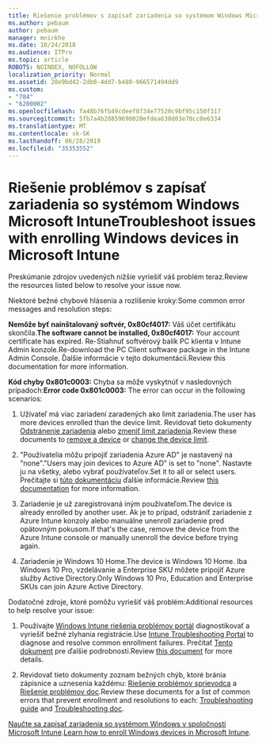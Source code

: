 ```yaml
---
title: Riešenie problémov s zapísať zariadenia so systémom Windows Microsoft Intune
ms.author: pebaum
author: pebaum
manager: mnirkhe
ms.date: 10/24/2018
ms.audience: ITPro
ms.topic: article
ROBOTS: NOINDEX, NOFOLLOW
localization_priority: Normal
ms.assetid: 20e9bd42-2db0-4dd7-b480-966571494dd9
ms.custom:
- "784"
- "6200002"
ms.openlocfilehash: fa48b76fb49cdeef0734e77520c9bf95c150f317
ms.sourcegitcommit: 5fb7a4b28859690020efdea630d03e70cc0e6334
ms.translationtype: MT
ms.contentlocale: sk-SK
ms.lasthandoff: 06/28/2019
ms.locfileid: "35353552"
---
```

# <a name="troubleshoot-issues-with-enrolling-windows-devices-in-microsoft-intune"></a><span data-ttu-id="fe120-102">Riešenie problémov s zapísať zariadenia so systémom Windows Microsoft Intune</span><span class="sxs-lookup"><span data-stu-id="fe120-102">Troubleshoot issues with enrolling Windows devices in Microsoft Intune</span></span>

<span data-ttu-id="fe120-103">Preskúmanie zdrojov uvedených nižšie vyriešiť váš problém teraz.</span><span class="sxs-lookup"><span data-stu-id="fe120-103">Review the resources listed below to resolve your issue now.</span></span>
  
<span data-ttu-id="fe120-104">Niektoré bežné chybové hlásenia a rozlíšenie kroky:</span><span class="sxs-lookup"><span data-stu-id="fe120-104">Some common error messages and resolution steps:</span></span>
  
 <span data-ttu-id="fe120-105">**Nemôže byť nainštalovaný softvér, 0x80cf4017:** Váš účet certifikátu skončila.</span><span class="sxs-lookup"><span data-stu-id="fe120-105">**The software cannot be installed, 0x80cf4017:** Your account certificate has expired.</span></span> <span data-ttu-id="fe120-106">Re-Stiahnuť softvérový balík PC klienta v Intune Admin konzole.</span><span class="sxs-lookup"><span data-stu-id="fe120-106">Re-download the PC Client software package in the Intune Admin Console.</span></span> <span data-ttu-id="fe120-107">Ďalšie informácie v tejto dokumentácii.</span><span class="sxs-lookup"><span data-stu-id="fe120-107">Review this documentation for more information.</span></span>
  
 <span data-ttu-id="fe120-108">**Kód chyby 0x801c0003:** Chyba sa môže vyskytnúť v nasledovných prípadoch:</span><span class="sxs-lookup"><span data-stu-id="fe120-108">**Error code 0x801c0003:** The error can occur in the following scenarios:</span></span>
  
1. <span data-ttu-id="fe120-109">Užívateľ má viac zariadení zaradených ako limit zariadenia.</span><span class="sxs-lookup"><span data-stu-id="fe120-109">The user has more devices enrolled than the device limit.</span></span> <span data-ttu-id="fe120-110">Revidovať tieto dokumenty [Odstránenie zariadenia](https://docs.microsoft.com/intune/devices-wipe) alebo [zmeniť limit zariadenia](https://docs.microsoft.com/intune/enrollment-restrictions-set#set-device-limit-restrictions).</span><span class="sxs-lookup"><span data-stu-id="fe120-110">Review these documents to [remove a device](https://docs.microsoft.com/intune/devices-wipe) or [change the device limit](https://docs.microsoft.com/intune/enrollment-restrictions-set#set-device-limit-restrictions).</span></span>

2. <span data-ttu-id="fe120-111">"Používatelia môžu pripojiť zariadenia Azure AD" je nastavený na "none".</span><span class="sxs-lookup"><span data-stu-id="fe120-111">"Users may join devices to Azure AD" is set to "none".</span></span> <span data-ttu-id="fe120-112">Nastavte ju na všetky, alebo vybrať používateľov.</span><span class="sxs-lookup"><span data-stu-id="fe120-112">Set it to all or select users.</span></span> <span data-ttu-id="fe120-113">Prečítajte si [túto dokumentáciu](https://docs.microsoft.com/azure/active-directory/device-management-azure-portal#configure-device-settings) ďalšie informácie.</span><span class="sxs-lookup"><span data-stu-id="fe120-113">Review [this documentation](https://docs.microsoft.com/azure/active-directory/device-management-azure-portal#configure-device-settings) for more information.</span></span>

3. <span data-ttu-id="fe120-114">Zariadenie je už zaregistrovaná iným používateľom.</span><span class="sxs-lookup"><span data-stu-id="fe120-114">The device is already enrolled by another user.</span></span> <span data-ttu-id="fe120-115">Ak je to prípad, odstrániť zariadenie z Azure Intune konzoly alebo manuálne unenroll zariadenie pred opätovným pokusom.</span><span class="sxs-lookup"><span data-stu-id="fe120-115">If that's the case, remove the device from the Azure Intune console or manually unenroll the device before trying again.</span></span>

4. <span data-ttu-id="fe120-116">Zariadenie je Windows 10 Home.</span><span class="sxs-lookup"><span data-stu-id="fe120-116">The device is Windows 10 Home.</span></span> <span data-ttu-id="fe120-117">Iba Windows 10 Pro, vzdelávanie a Enterprise SKU môžete pripojiť Azure služby Active Directory.</span><span class="sxs-lookup"><span data-stu-id="fe120-117">Only Windows 10 Pro, Education and Enterprise SKUs can join Azure Active Directory.</span></span>

<span data-ttu-id="fe120-118">Dodatočné zdroje, ktoré pomôžu vyriešiť váš problém:</span><span class="sxs-lookup"><span data-stu-id="fe120-118">Additional resources to help resolve your issue:</span></span>
  
1. <span data-ttu-id="fe120-119">Používajte [Windows Intune riešenia problémov portál](https://devicemanagement.microsoft.com/#blade/Microsoft_Intune_DeviceSettings/TroubleshootBlade) diagnostikovať a vyriešiť bežné zlyhania registrácie.</span><span class="sxs-lookup"><span data-stu-id="fe120-119">Use [Intune Troubleshooting Portal](https://devicemanagement.microsoft.com/#blade/Microsoft_Intune_DeviceSettings/TroubleshootBlade) to diagnose and resolve common enrollment failures.</span></span> <span data-ttu-id="fe120-120">Prečítať [Tento dokument](https://docs.microsoft.com/intune/help-desk-operators) pre ďalšie podrobnosti.</span><span class="sxs-lookup"><span data-stu-id="fe120-120">Review [this document](https://docs.microsoft.com/intune/help-desk-operators) for more details.</span></span>

2. <span data-ttu-id="fe120-121">Revidovať tieto dokumenty zoznam bežných chýb, ktoré bránia zápisnice a uznesenia každému: [Riešenie problémov sprievodca](https://support.microsoft.com/help/4089533/troubleshooting-windows-device-enrollment-problems-in-microsoft-intune) a [Riešenie problémov doc](https://docs.microsoft.com/intune-classic/troubleshoot/troubleshoot-device-enrollment-in-intune).</span><span class="sxs-lookup"><span data-stu-id="fe120-121">Review these documents for a list of common errors that prevent enrollment and resolutions to each: [Troubleshooting guide](https://support.microsoft.com/help/4089533/troubleshooting-windows-device-enrollment-problems-in-microsoft-intune) and [Troubleshooting doc](https://docs.microsoft.com/intune-classic/troubleshoot/troubleshoot-device-enrollment-in-intune).</span></span>

<span data-ttu-id="fe120-122">[Naučte sa zapísať zariadenia so systémom Windows v spoločnosti Microsoft Intune](https://docs.microsoft.com/intune/windows-enroll).</span><span class="sxs-lookup"><span data-stu-id="fe120-122">[Learn how to enroll Windows devices in Microsoft Intune](https://docs.microsoft.com/intune/windows-enroll).</span></span>
